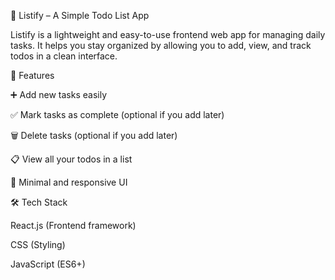 📌 Listify – A Simple Todo List App

Listify is a lightweight and easy-to-use frontend web app for managing daily tasks. It helps you stay organized by allowing you to add, view, and track todos in a clean interface.

🚀 Features

➕ Add new tasks easily

✅ Mark tasks as complete (optional if you add later)

🗑️ Delete tasks (optional if you add later)

📋 View all your todos in a list

🎨 Minimal and responsive UI

🛠️ Tech Stack

React.js (Frontend framework)

CSS (Styling)

JavaScript (ES6+)
